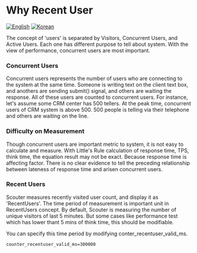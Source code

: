 # Why Recent User
[![English](https://img.shields.io/badge/language-English-orange.svg)](Why-Recent-User.md) [![Korean](https://img.shields.io/badge/language-Korean-blue.svg)](Why-Recent-User_kr.md)

The concept of 'users' is separated by Visitors, Concurrent Users, and Active Users. Each one has different purpose to tell about system. With the view of performance, concurrent users are most important. 

### Concurrent Users
Concurrent users represents the number of users who are connecting to the system at the same time. Someone is writing text on the client text box, and anothers are sending submit() signal, and others are waiting the response. All of these users are counted to concurrent users. For instance, let's assume some CRM center has 500 tellers. At the peak time, concurrent users of CRM system is above 500. 500 people is telling via their telephone and others are waiting on the line. 

### Difficulty on Measurement
Though concurrent users are important metric to system, it is not easy to calculate and measure. With Little's Rule calculation of response time, TPS, think time, the equation result may not be exact. Because response time is affecting factor. There is no clear evidence to tell the preceding relationship between lateness of response time and arisen concurrent users. 

### Recent Users
Scouter measures recently visited user count, and display it as 'RecentUsers'. The time period of measurement is important unit in RecentUsers concept. By default, Scouter is measuring the number of unique visitors of last 5 minutes. But some cases like performance test which has lower thant 5 mins of think time, this should be modifiable.

You can specify this time period by modifying conter_recentuser_valid_ms.

```properties
counter_recentuser_valid_ms=300000
```
